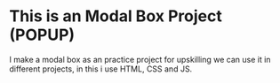# This is an Modal Box Project (POPUP)

I make a modal box as an practice project for upskilling we can use it in different projects, in this i use HTML, CSS and JS.
